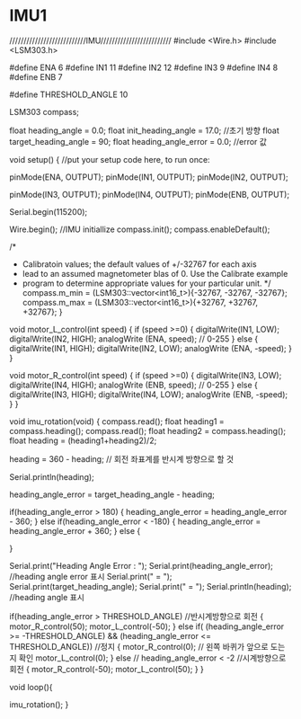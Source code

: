 # IMU1
///////////////////////////IMU/////////////////////////
#include <Wire.h>
#include <LSM303.h>


#define ENA 6
#define IN1 11
#define IN2 12
#define IN3 9
#define IN4 8
#define ENB 7

#define THRESHOLD_ANGLE 10

LSM303 compass;

float heading_angle = 0.0;
float init_heading_angle = 17.0; //초기 방향
float target_heading_angle = 90;
float heading_angle_error = 0.0; //error 값

void setup()
{
  //put your setup code here, to run once:

  pinMode(ENA, OUTPUT);
  pinMode(IN1, OUTPUT);
  pinMode(IN2, OUTPUT);

  pinMode(IN3, OUTPUT);
  pinMode(IN4, OUTPUT);
  pinMode(ENB, OUTPUT);

  Serial.begin(115200);

  Wire.begin();   //IMU initiallize
  compass.init();
  compass.enableDefault();

  /*
   * Calibratoin values; the default values of +/-32767 for each axis
   * lead to an assumed magnetometer blas of 0. Use the Calibrate example
   * program to determine appropriate values for your particular unit.
   */
  compass.m_min = (LSM303::vector<int16_t>){-32767, -32767, -32767};
  compass.m_max = (LSM303::vector<int16_t>){+32767, +32767, +32767};
}

void motor_L_control(int speed)
{
  if (speed >=0)
  {
    digitalWrite(IN1, LOW);
    digitalWrite(IN2, HIGH);
    analogWrite (ENA, speed); // 0-255
  }
  else
  {
    digitalWrite(IN1, HIGH);
    digitalWrite(IN2, LOW);
    analogWrite (ENA, -speed);
  }
}

void motor_R_control(int speed)
{
  if (speed >=0)
  {
    digitalWrite(IN3, LOW);
    digitalWrite(IN4, HIGH);
    analogWrite (ENB, speed); // 0-255
  }
  else
  {
    digitalWrite(IN3, HIGH);
    digitalWrite(IN4, LOW);
    analogWrite (ENB, -speed);
  }
}

void imu_rotation(void)
{
  compass.read();
  float heading1 = compass.heading();
  compass.read();
  float heading2 = compass.heading();
  float heading = (heading1+heading2)/2;

  heading = 360 - heading;    // 회전 좌표계를 반시계 방향으로 할 것

  Serial.println(heading);

  heading_angle_error = target_heading_angle - heading;

  if(heading_angle_error > 180)
  {
    heading_angle_error = heading_angle_error - 360;
  }
  else if(heading_angle_error < -180)
  {
    heading_angle_error = heading_angle_error + 360;
  }
  else
  {
    
  }

  Serial.print("Heading Angle Error : ");
  Serial.print(heading_angle_error);  //heading angle error 표시
  Serial.print(" = ");
  Serial.print(target_heading_angle);
  Serial.print(" = ");
  Serial.println(heading);  //heading angle 표시

  if(heading_angle_error > THRESHOLD_ANGLE) //반시계방향으로 회전
  {
    motor_R_control(50);  motor_L_control(-50);
  }
  else if( (heading_angle_error >= -THRESHOLD_ANGLE) && (heading_angle_error <= THRESHOLD_ANGLE)) //정지
  {
    motor_R_control(0); // 왼쪽 바퀴가 앞으로 도는 지 확인
    motor_L_control(0);
  }
  else  // heading_angle_error < -2 //시계방향으로 회전
  {
    motor_R_control(-50);   motor_L_control(50);
  }
}

void loop(){

  imu_rotation();
}
